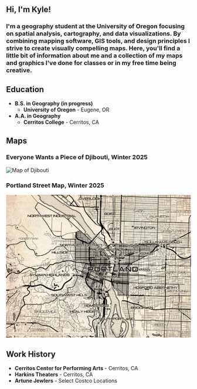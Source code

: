 ## Hi, I'm Kyle!
### I'm a geography student at the University of Oregon focusing on spatial analysis, cartography, and data visualizations. By combining mapping software, GIS tools, and design principles I strive to create visually compelling maps. Here, you'll find a little bit of information about me and a collection of my maps and graphics I've done for classes or in my free time being creative.

## Education
- **B.S. in Geography (in progress)**
  - **University of Oregon** - Eugene, OR
- **A.A. in Geography**
  - **Cerritos College** - Cerritos, CA

## Maps
### Everyone Wants a Piece of Djibouti, Winter 2025
![Map of Djibouti](docs/kmarcelino_final.png)
### Portland Street Map, Winter 2025
![Portland Street Map](docs/portland_streets.png)

## Work History
- **Cerritos Center for Performing Arts** - Cerritos, CA
- **Harkins Theaters** - Cerritos, CA
- **Artune Jewlers** - Select Costco Locations

